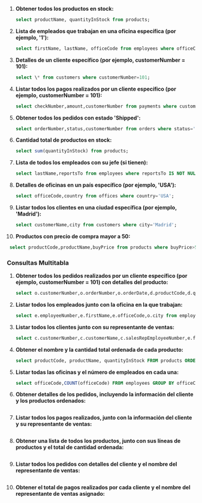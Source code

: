 1. **Obtener todos los productos en stock:**

   ```sql
   select productName, quantityInStock from products;
   ```

2. **Lista de empleados que trabajan en una oficina específica (por ejemplo, '1'):**

   ```sql
   select firstName, lastName, officeCode from employees where officeCode='1';
   ```

3. **Detalles de un cliente específico (por ejemplo, customerNumber = 101):**
   
   ```sql
   select \* from customers where customerNumber=101;
   ```

4. **Listar todos los pagos realizados por un cliente específico (por ejemplo, customerNumber = 101):**

   ```sql
   select checkNumber,amount,customerNumber from payments where customerNumber=101;
   ```

5. **Obtener todos los pedidos con estado 'Shipped':**

   ```sql
   select orderNumber,status,customerNumber from orders where status='Shipped';
   ```
6. **Cantidad total de productos en stock:**

   ```sql
   select sum(quantityInStock) from products;
   ```

7. **Lista de todos los empleados con su jefe (si tienen):**

   ```sql
   select lastName,reportsTo from employees where reportsTo IS NOT NULL;
   ```

8. **Detalles de oficinas en un país específico (por ejemplo, 'USA'):**

   ```sql
   select officeCode,country from offices where country='USA';
   ```

9. **Listar todos los clientes en una ciudad específica (por ejemplo, 'Madrid'):**

   ```sql
   select customerName,city from customers where city='Madrid';
   ```

10. **Productos con precio de compra mayor a 50:**

   ```sql
    select productCode,productName,buyPrice from products where buyPrice>50;
   ```

### Consultas Multitabla

1. **Obtener todos los pedidos realizados por un cliente específico (por ejemplo, customerNumber = 101) con detalles del producto:**

   ```sql
   select o.customerNumber,o.orderNumber,o.orderDate,d.productCode,d.quantityOrdered,d.priceEach from orders o INNER JOIN orderdetails d USING(orderNumber) where customerNumber=101;
   ```
2. **Listar todos los empleados junto con la oficina en la que trabajan:**

   ```sql
   select e.employeeNumber,e.firstName,e.officeCode,o.city from employees e INNER JOIN offices o USING(officeCode);
   ```
3. **Listar todos los clientes junto con su representante de ventas:**

   ```sql
   select c.customerNumber,c.customerName,c.salesRepEmployeeNumber,e.firstName from customers c INNER JOIN employees e ON e.employeeNumber=c.salesRepEmployeeNumber WHERE salesRepEmployeeNumber IS NOT NULL;
   ```

4. **Obtener el nombre y la cantidad total ordenada de cada producto:**

   ```sql
   select productCode, productName, quantityInStock FROM products ORDER BY quantityInStock;
   ```

5. **Listar todas las oficinas y el número de empleados en cada una:**

   ```sql
   select officeCode,COUNT(officeCode) FROM employees GROUP BY officeCode;
   ```

6. **Obtener detalles de los pedidos, incluyendo la información del cliente y los productos ordenados:**

   ```sql
   
   ```

7. **Listar todos los pagos realizados, junto con la información del cliente y su representante de ventas:**

   ```sql
   
   ```

8. **Obtener una lista de todos los productos, junto con sus líneas de productos y el total de cantidad ordenada:**

   ```sql
   
   ```

9. **Listar todos los pedidos con detalles del cliente y el nombre del representante de ventas:**

   ```sql
   
   ```

10. **Obtener el total de pagos realizados por cada cliente y el nombre del representante de ventas asignado:**

   ```sql
   
   ```
